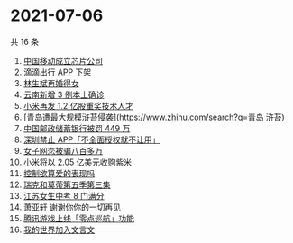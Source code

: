 # 2021-07-06

共 16 条

<!-- BEGIN -->
<!-- 最后更新时间 Tue Jul 06 2021 18:06:09 GMT+0800 (China Standard Time) -->

1. [中国移动成立芯片公司](https://www.zhihu.com/search?q=中国移动)
2. [滴滴出行 APP 下架](https://www.zhihu.com/search?q=滴滴下架)
3. [林生斌再婚得女](https://www.zhihu.com/search?q=林生斌)
4. [云南新增 3 例本土确诊](https://www.zhihu.com/search?q=云南疫情)
5. [小米再发 1.2 亿股重奖技术人才](https://www.zhihu.com/search?q=小米)
6. [青岛遭最大规模浒苔侵袭](https://www.zhihu.com/search?q=青岛 浒苔)
7. [中国邮政储蓄银行被罚 449 万](https://www.zhihu.com/search?q=中国邮政储蓄银行)
8. [深圳禁止 APP「不全面授权就不让用」](https://www.zhihu.com/search?q=大数据杀熟)
9. [女子网恋被骗八百多万](https://www.zhihu.com/search?q=网恋被骗)
10. [小米将以 2.05 亿美元收购紫米](https://www.zhihu.com/search?q=小米收购紫米)
11. [控制欲算爱的表现吗](https://www.zhihu.com/search?q=扑通扑通的心)
12. [瑞克和莫蒂第五季第三集](https://www.zhihu.com/search?q=瑞克和莫蒂)
13. [江苏女生中考 8 门满分](https://www.zhihu.com/search?q=中考)
14. [萧亚轩 谢谢你你的一切再见](https://www.zhihu.com/search?q=萧亚轩)
15. [腾讯游戏上线「零点巡航」功能](https://www.zhihu.com/search?q=腾讯游戏)
16. [我的世界加入文言文](https://www.zhihu.com/search?q=我的世界)

<!-- END -->
